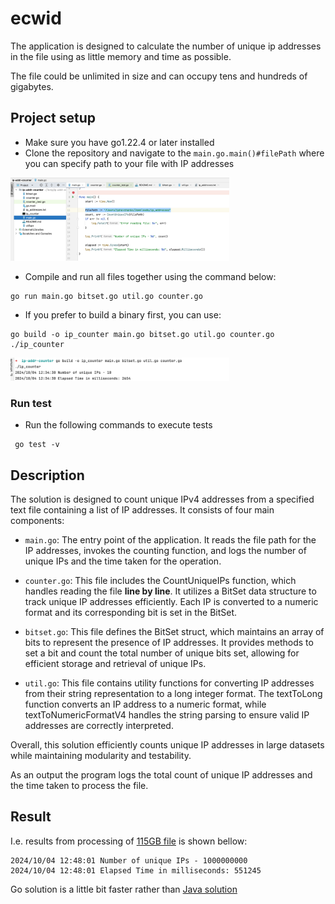 # ecwid
The application is designed to calculate the number of unique ip addresses in the file using as little memory and time as possible.

The file could be unlimited in size and can occupy tens and hundreds of gigabytes.

## Project setup
 - Make sure you have go1.22.4 or later installed
 - Clone the repository and navigate to the `main.go.main()#filePath` where you can specify path to your file with IP addresses 

[<img src="img.png" width="350"/>](img.png)

 - Compile and run all files together using the command below:
```
go run main.go bitset.go util.go counter.go
```

 - If you prefer to build a binary first, you can use:
```
go build -o ip_counter main.go bitset.go util.go counter.go
./ip_counter
```

[<img src="img_1.png" width="350"/>](img_1.png)

### Run test

- Run the following commands to execute tests
```
 go test -v
```

## Description
The solution is designed to count unique IPv4 addresses from a specified text file containing a list of IP addresses. It consists of four main components:

- `main.go`: The entry point of the application. It reads the file path for the IP addresses, invokes the counting function, and logs the number of unique IPs and the time taken for the operation.

- `counter.go`: This file includes the CountUniqueIPs function, which handles reading the file **line by line**. It utilizes a BitSet data structure to track unique IP addresses efficiently. Each IP is converted to a numeric format and its corresponding bit is set in the BitSet.

- `bitset.go`: This file defines the BitSet struct, which maintains an array of bits to represent the presence of IP addresses. It provides methods to set a bit and count the total number of unique bits set, allowing for efficient storage and retrieval of unique IPs.

- `util.go`: This file contains utility functions for converting IP addresses from their string representation to a long integer format. The textToLong function converts an IP address to a numeric format, while textToNumericFormatV4 handles the string parsing to ensure valid IP addresses are correctly interpreted.

Overall, this solution efficiently counts unique IP addresses in large datasets while maintaining modularity and testability.

As an output the program logs the total count of unique IP addresses and the time taken to process the file.

## Result
I.e. results from processing of [115GB file](https://ecwid-vgv-storage.s3.eu-central-1.amazonaws.com/ip_addresses.zip) is shown bellow:
```
2024/10/04 12:48:01 Number of unique IPs - 1000000000
2024/10/04 12:48:01 Elapsed Time in milliseconds: 551245
```

Go solution is a little bit faster rather than [Java solution](https://github.com/igoryok/ip-addr-counter-java?tab=readme-ov-file#result)